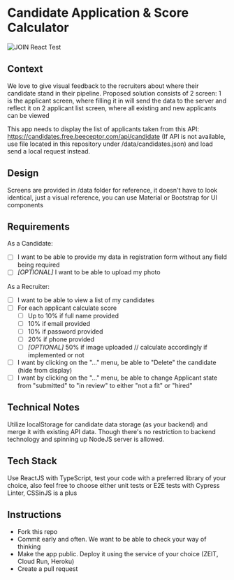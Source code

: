 # Candidate Application & Score Calculator
![JOIN React Test](https://i.imgur.com/msT4Blg.png)

## Context

We love to give visual feedback to the recruiters about where their candidate stand in their pipeline.
Proposed solution consists of 2 screen:
1 is the applicant screen, where filling it in will send the data to the server and reflect it on
2 applicant list screen, where all existing and new applicants can be viewed

This app needs to display the list of applicants taken from this API: https://candidates.free.beeceptor.com/api/candidate
(If API is not available, use file located in this repository under /data/candidates.json) and load send a local request instead.

## Design
Screens are provided in /data folder for reference, it doesn't have to look identical, just a visual reference, you can use Material or Bootstrap for UI components

## Requirements
As a Candidate:
- [ ] I want to be able to provide my data in registration form without any field being required
- [ ] *[OPTIONAL]* I want to be able to upload my photo

As a Recruiter:
- [ ] I want to be able to view a list of my candidates
- [ ] For each applicant calculate score
  - [ ] Up to 10% if full name provided
  - [ ] 10% if email provided
  - [ ] 10% if password provided
  - [ ] 20% if phone provided
  - [ ] *[OPTIONAL]* 50% if image uploaded // calculate accordingly if implemented or not
- [ ] I want by clicking on the "..." menu, be able to "Delete" the candidate (hide from display)
- [ ] I want by clicking on the "..." menu, be able to change Applicant state from "submitted" to "in review" to either "not a fit" or "hired"
  
## Technical Notes
Utilize localStorage for candidate data storage (as your backend) and merge it with existing API data.
Though there's no restriction to backend technology and spinning up NodeJS server is allowed.

## Tech Stack
Use ReactJS with TypeScript, test your code with a preferred library of your choice, also feel free to choose either unit tests or E2E tests with Cypress
Linter, CSSinJS is a plus

## Instructions

- Fork this repo
- Commit early and often. We want to be able to check your way of thinking
- Make the app public. Deploy it using the service of your choice (ZEIT, Cloud Run, Heroku)
- Create a pull request
